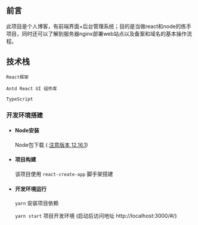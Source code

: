 ## 前言

此项目是个人博客，有前端界面+后台管理系统；目的是当做react和node的练手项目，同时还可以了解到服务器nginx部署web站点以及备案和域名的基本操作流程。

## 技术栈

```
React框架

Antd React UI 组件库

TypeScript 
```

### 开发环境搭建

- #### Node安装

  Node包下载 ( [注意版本 12.16.1](https://nodejs.org/download/release/v12.16.1/))

- #### 项目构建

  该项目使用 `react-create-app` 脚手架搭建 

- #### 开发环境运行

  `yarn` 安装项目依赖

  `yarn start` 项目开发环境 (启动后访问地址 http://localhost:3000/#/) 





